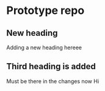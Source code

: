 # Prototype repo



## New heading
Adding a new heading hereee


## Third heading is added
Must be there in the changes now
Hi
